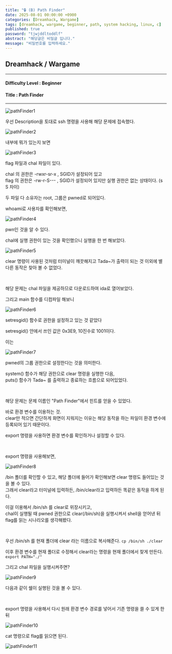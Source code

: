 ```yaml
---
title: "🔒 (B) Path Finder"
date: 2025-08-01 00:00:00 +0900
categories: [Dreamhack, Wargame]
tags: [dreamhack, wargame, beginner, path, system hacking, linux, c]
published: true
password: "tjwjddltoddlf"
abstract: "해당글은 비밀글 입니다."
message: "비밀번호를 입력하세요."
---
```


## Dreamhack / Wargame

---

#### Difficulty Level : Beginner  
#### Title : Path Finder

---

![pathFinder1](/assets/img/dreamhack/pathFinder1.png)

우선 Description을 토대로 ssh 명령을 사용해 해당 문제에 접속했다.

![pathFinder2](/assets/img/dreamhack/pathFinder2.png)

내부에 뭐가 있는지 보면

![pathFinder3](/assets/img/dreamhack/pathFinder3.png)

flag 파일과 chal 파일이 있다.

chal 의 권한은 -rwxr-sr-x , SGID가 설정되어 있고  
flag 의 권한은 -rw-r-S--- , SGID가 설정되어 있지만 실행 권한은 없는 상태이다. (s S 차이)

두 파일 다 소유자는 root, 그룹은 pwned로 되어있다.

whoami로 사용자를 확인해보면,

![pathFinder4](/assets/img/dreamhack/pathFinder4.png)

pwn인 것을 알 수 있다.

chal에 실행 권한이 있는 것을 확인했으니 실행을 한 번 해보았다.

![pathFinder5](/assets/img/dreamhack/pathFinder5.png)

clear 명령이 사용된 것처럼 터미널이 깨끗해지고 Tada~가 출력이 되는 것 이외에 별다른 동작은 찾아 볼 수 없었다.

<br>

해당 문제는 chal 파일을 제공하므로 다운로드하여 ida로 열어보았다.

그리고 main 함수를 디컴파일 해보니

![pathFinder6](/assets/img/dreamhack/pathFinder6.png)

setresgid() 함수로 권한을 설정하고 있는 것 같았다

setresgid() 안에서 쓰인 값은 0x3E9, 10진수로 1001이다.

이는

![pathFinder7](/assets/img/dreamhack/pathFinder7.png)

pwned의 그룹 권한으로 설정한다는 것을 의미한다.

system() 함수가 해당 권한으로 clear 명령을 실행한 다음,  
puts() 함수가 Tada~ 를 출력하고 종료하는 흐름으로 되어있었다.

<br>

해당 문제는 문제 이름인 "Path Finder"에서 힌트를 얻을 수 있었다.

바로 환경 변수를 이용하는 것.  
clear만 적으면 간단하게 화면이 지워지는 이유는 해당 동작을 하는 파일이 환경 변수에 등록되어 있기 때문이다.

export 명령을 사용하면 환경 변수를 확인하거나 설정할 수 있다.

<br>

export 명령을 사용해보면,

![pathFinder8](/assets/img/dreamhack/pathFinder8.png)

/bin 폴더를 확인할 수 있고, 해당 폴더에 들어가 확인해보면 clear 명령도 들어있는 것을 볼 수 있다.  
그래서 clear라고 터미널에 입력하든, /bin/clear라고 입력하든 똑같은 동작을 하게 된다.

이걸 이용해서 /bin/sh 를 clear로 위장시키고,  
chal이 실행될 때 pwned 권한으로 clear(/bin/sh)을 실행시켜서 shell을 얻어낸 뒤 flag를 읽는 시나리오를 생각해봤다.

<br>

우선 /bin/sh 를 현재 폴더에 clear 라는 이름으로 복사해준다.
`cp /bin/sh ./clear`

이후 환경 변수를 현재 폴더로 수정해서 clear라는 명령을 현재 폴더에서 찾게 만든다.
`export PATH="./"`

그리고 chal 파일을 실행시켜주면?

![pathFinder9](/assets/img/dreamhack/pathFinder9.png)

다음과 같이 쉘이 실행된 것을 볼 수 있다.

<br>

export 명령을 사용해서 다시 원래 환경 변수 경로를 넣어서 기존 명령을 쓸 수 있게 한 뒤

![pathFinder10](/assets/img/dreamhack/pathFinder10.png)

cat 명령으로 flag를 읽으면 된다.

![pathFinder11](/assets/img/dreamhack/pathFinder11.png)

